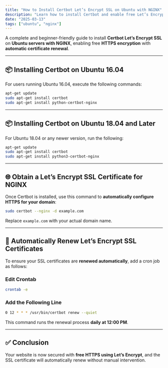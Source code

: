 ```yaml
---
title: "How to Install Certbot Let’s Encrypt SSL on Ubuntu with NGINX"
description: "Learn how to install Certbot and enable free Let’s Encrypt SSL on your Ubuntu server with NGINX. This step-by-step guide covers Ubuntu 16.04, 18.04+, and includes automatic certificate renewal setup."
date: "2025-03-13"
tags: ["ubuntu", "nginx"]
---
```


A complete and beginner-friendly guide to install **Certbot Let’s Encrypt SSL** on **Ubuntu servers with NGINX**, enabling free **HTTPS encryption** with **automatic certificate renewal**.

---

## 📦 Installing Certbot on Ubuntu 16.04

For users running Ubuntu 16.04, execute the following commands:

```bash
apt-get update
sudo apt-get install certbot
sudo apt-get install python-certbot-nginx
```

---

## 📦 Installing Certbot on Ubuntu 18.04 and Later

For Ubuntu 18.04 or any newer version, run the following:

```bash
apt-get update
sudo apt-get install certbot
sudo apt-get install python3-certbot-nginx
```

---

## 🌐 Obtain a Let’s Encrypt SSL Certificate for NGINX

Once Certbot is installed, use this command to **automatically configure HTTPS for your domain**:

```bash
sudo certbot --nginx -d example.com
```

Replace `example.com` with your actual domain name.

---

## 🔁 Automatically Renew Let’s Encrypt SSL Certificates

To ensure your SSL certificates are **renewed automatically**, add a cron job as follows:

### Edit Crontab

```bash
crontab -e
```

### Add the Following Line

```bash
0 12 * * * /usr/bin/certbot renew --quiet
```

This command runs the renewal process **daily at 12:00 PM**.

---

## ✅ Conclusion

Your website is now secured with **free HTTPS using Let’s Encrypt**, and the SSL certificate will automatically renew without manual intervention.
